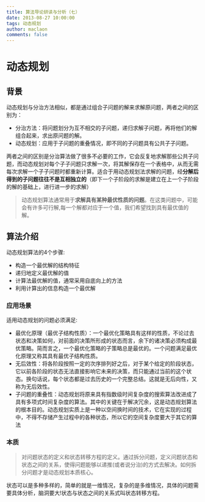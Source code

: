 ```yaml
---
title: 算法导论研读与分析（七）
date: 2013-08-27 10:00:00
tags: 动态规划
author: maclaon
comments: false
---
```

# 动态规划
## 背景
动态规划与分治方法相似，都是通过组合子问题的解来求解原问题，两者之间的区别为：
+ 分治方法：将问题划分为互不相交的子问题，递归求解子问题，再将他们的解组合起来，求出原问题的解。
+ 动态规划：应用于子问题的重叠情况，即不同的子问题具有公共子子问题。

两者之间的区别是分治算法做了很多不必要的工作，它会反复地求解那些公共子问题，而动态规划对每个子子问题只求解一次，将其解保存在一个表格中，从而无需每次求解一个子子问题时都重新计算。适合于用动态规划法求解的问题，经**分解后得到的子问题往往不是互相独立的**（即下一个子阶段的求解是建立在上一个子阶段的解的基础上，进行进一步的求解）

> 动态规划算法通常用于**求解具有某种最优性质的问题**。在这类问题中，可能会有许多可行解,每一个解都对应于一个值，我们希望找到具有最优值的解。

<!--more-->

## 算法介绍
动态规划算法的4个步骤:
+ 构造一个最优解的结构特征
+ 递归地定义最优解的值
+ 计算法最优解的值，通常采用自底向上的方法
+ 利用计算出的信息构造一个最优解

### 应用场景
适用动态规划的问题必须满足:
+ 最优化原理（最优子结构性质）：一个最优化策略具有这样的性质，不论过去状态和决策如何，对前面的决策所形成的状态而言，余下的诸决策必须构成最优策略。简而言之，一个最优化策略的子策略总是最优的。一个问题满足最优化原理又称其具有最优子结构性质。
+ 无后效性：将各阶段按照一定的次序排列好之后，对于某个给定的阶段状态，它以前各阶段的状态无法直接影响它未来的决策，而只能通过当前的这个状态。换句话说，每个状态都是过去历史的一个完整总结。这就是无后向性，又称为无后效性。
+ 子问题的重叠性：动态规划将原来具有指数级时间复杂度的搜索算法改进成了具有多项式时间复杂度的算法。其中的关键在于解决冗余，这是动态规划算法的根本目的。动态规划实质上是一种以空间换时间的技术，它在实现的过程中，不得不存储产生过程中的各种状态，所以它的空间复杂度要大于其它的算法

### 本质
> 对问题状态的定义和状态转移方程的定义。通过拆分问题，定义问题状态和状态之间的关系，使得问题能够以递推(或者说分治)的方式去解决。如何拆分问题才是动态规划本质核心。

状态可以是多种多样的，简单的就是一维情况，复杂的是多维情况，具体的问题需要具体分析，脑洞要大!状态与状态之间的关系式叫状态转移方程。


